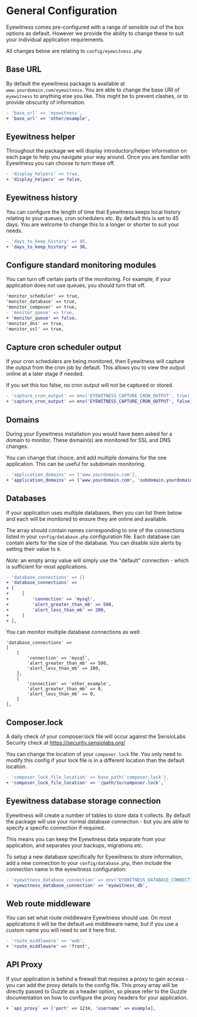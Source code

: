 # General Configuration

Eyewitness comes pre-configured with a range of sensible out of the box options as default. However we provide the ability to change these to suit your individual application requirements.

All changes below are relating to `config/eyewitness.php`


## Base URL

By default the eyewitness package is available at `www.yourdomain.com/eyewitness`. You are able to change the base URI of `eyewitness` to anything else you like. This might be to prevent clashes, or to provide obscurity of information.

```diff
- 'base_url' => 'eyewitness',
+ 'base_url' => 'other/example',
```


## Eyewitness helper

Throughout the package we will display introductory/helper information on each page to help you navigate your way around. Once you are familiar with Eyewitness you can choose to turn these off.

```diff
- 'display_helpers' => true,
+ 'display_helpers' => false,
```


## Eyewitness history

You can configure the length of time that Eyewitness keeps local history relating to your queues, cron schedulers etc. By default this is set to 45 days. You are welcome to change this to a longer or shorter to suit your needs.

```diff
- 'days_to_keep_history' => 45,
+ 'days_to_keep_history' => 30,
```


## Configure standard monitoring modules

You can turn off certain parts of the monitoring. For example, if your application does not use queues, you should turn that off.

```diff
'monitor_scheduler' => true,
'monitor_database' => true,
'monitor_composer' => true,
- 'monitor_queue' => true,
+ 'monitor_queue' => false,
'monitor_dns' => true,
'monitor_ssl' => true,
```


## Capture cron scheduler output

If your cron schedulers are being monitored, then Eyewitness will capture the output from the cron job by default. This allows you to view the output online at a later stage if needed.

If you set this too false, no cron output will not be captured or stored.

```diff
- 'capture_cron_output' => env('EYEWITNESS_CAPTURE_CRON_OUTPUT', true),
+ 'capture_cron_output' => env('EYEWITNESS_CAPTURE_CRON_OUTPUT', false),
```


## Domains

During your Eyewitness installation you would have been asked for a domain to monitor. These domain(s) are monitored for SSL and DNS changes.

You can change that choice, and add multiple domains for the one application. This can be useful for subdomain monitoring.

```diff
- 'application_domains' => ['www.yourdomain.com'],
+ 'application_domains' => ['www.yourdomain.com', 'subdomain.yourdomain.com'],
```


## Databases

If your application uses multiple databases, then you can list them below and each will be monitored to ensure they are online and available.

The array should contain names corresponding to one of the connections listed in your `config/database.php` configuration file. Each database can contain alerts for the size of the database. You can disable size alerts by setting their value to `0`.

*Note:* an empty array value will simply use the "default" connection - which is sufficient for most applications.

```diff
- 'database_connections' => []
+ 'database_connections' =>
+ [
+     [
+         'connection' => 'mysql',
+         'alert_greater_than_mb' => 500,
+         'alert_less_than_mb' => 200,
+     ]
+ ],
```

You can monitor multiple database connections as well:

```
'database_connections' =>
[
    [
        'connection' => 'mysql',
        'alert_greater_than_mb' => 500,
        'alert_less_than_mb' => 200,
    ],
    [
        'connection' => 'other_example',
        'alert_greater_than_mb' => 0,
        'alert_less_than_mb' => 0,
    ]
],
```


## Composer.lock

A daily check of your composer.lock file will occur against the SensioLabs Security check at https://security.sensiolabs.org/

You can change the location of your `composer.lock` file. You only need to modify this config if your lock file is in a different location than the default location.

```diff
- 'composer_lock_file_location' => base_path('composer.lock'),
+ 'composer_lock_file_location' => '/path/to/composer.lock',`
```


## Eyewitness database storage connection

Eyewitness will create a number of tables to store data it collects. By default the package will use your normal database connection - but you are able to specify a specific connection if required.

This means you can keep the Eyewitness data separate from your application, and separates your backups, migrations etc.

To setup a new database specifically for Eyewitness to store information, add a new connection to your `config/database.php`, then include the connection name in the eyewitness configuration:

```diff
- 'eyewitness_database_connection' => env('EYEWITNESS_DATABASE_CONNECTION', null),
+ 'eyewitness_database_connection' => 'eyewitness_db',
```


## Web route middleware

You can set what route middleware Eyewitness should use. On most applications it will be the default `web` middleware name, but if you use a custom name you will need to set it here first.

```diff
- 'route_middleware' => 'web',
+ 'route_middleware' => 'front',
```


## API Proxy

If your application is behind a firewall that requires a proxy to gain access - you can add the proxy details to the config file. This proxy array will be directly passed to Guzzle as a header option, so please refer to the Guzzle documentation on how to configure the proxy headers for your application.

```diff
+ `api_proxy` => ['port' => 1234, 'username' => example],
```
